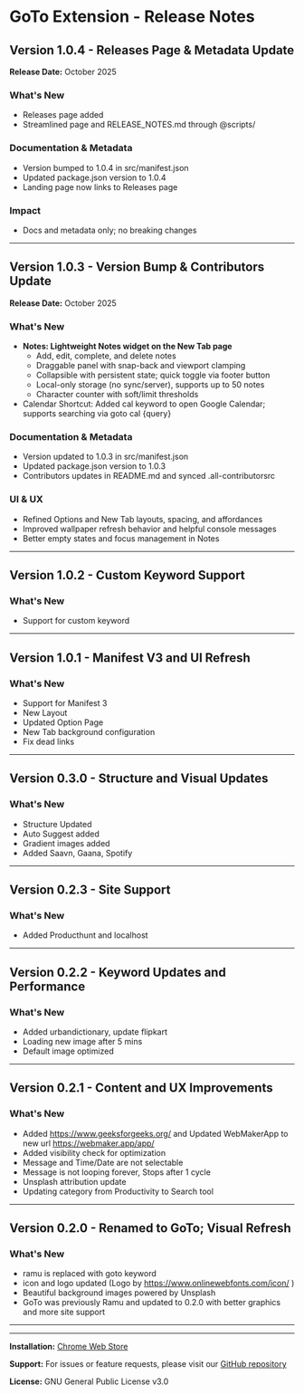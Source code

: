 # GoTo Extension - Release Notes
## Version 1.0.4 - Releases Page & Metadata Update

**Release Date:** October 2025

### What's New

- Releases page added
- Streamlined page and RELEASE_NOTES.md through @scripts/

### Documentation & Metadata

- Version bumped to 1.0.4 in src/manifest.json
- Updated package.json version to 1.0.4
- Landing page now links to Releases page

### Impact

- Docs and metadata only; no breaking changes

---

## Version 1.0.3 - Version Bump & Contributors Update

**Release Date:** October 2025

### What's New

- **Notes: Lightweight Notes widget on the New Tab page**
  - Add, edit, complete, and delete notes
  - Draggable panel with snap-back and viewport clamping
  - Collapsible with persistent state; quick toggle via footer button
  - Local-only storage (no sync/server), supports up to 50 notes
  - Character counter with soft/limit thresholds
- Calendar Shortcut: Added cal keyword to open Google Calendar; supports searching via goto cal {query}

### Documentation & Metadata

- Version updated to 1.0.3 in src/manifest.json
- Updated package.json version to 1.0.3
- Contributors updates in README.md and synced .all-contributorsrc

### UI & UX

- Refined Options and New Tab layouts, spacing, and affordances
- Improved wallpaper refresh behavior and helpful console messages
- Better empty states and focus management in Notes

---

## Version 1.0.2 - Custom Keyword Support

### What's New

- Support for custom keyword

---

## Version 1.0.1 - Manifest V3 and UI Refresh

### What's New

- Support for Manifest 3
- New Layout
- Updated Option Page
- New Tab background configuration
- Fix dead links

---

## Version 0.3.0 - Structure and Visual Updates

### What's New

- Structure Updated
- Auto Suggest added
- Gradient images added
- Added Saavn, Gaana, Spotify

---

## Version 0.2.3 - Site Support

### What's New

- Added Producthunt and localhost

---

## Version 0.2.2 - Keyword Updates and Performance

### What's New

- Added urbandictionary, update flipkart
- Loading new image after 5 mins
- Default image optimized

---

## Version 0.2.1 - Content and UX Improvements

### What's New

- Added https://www.geeksforgeeks.org/ and Updated WebMakerApp to new url https://webmaker.app/app/
- Added visibility check for optimization
- Message and Time/Date are not selectable
- Message is not looping forever, Stops after 1 cycle
- Unsplash attribution update
- Updating category from Productivity to Search tool

---

## Version 0.2.0 - Renamed to GoTo; Visual Refresh

### What's New

- ramu is replaced with goto keyword
- icon and logo updated (Logo by https://www.onlinewebfonts.com/icon/ )
- Beautiful background images powered by Unsplash
- GoTo was previously Ramu and updated to 0.2.0 with better graphics and more site support

---
---

**Installation:** [Chrome Web Store](https://chrome.google.com/webstore/detail/goto/iabecofjidglogmhkccmgihafpoaccmd)

**Support:** For issues or feature requests, please visit our [GitHub repository](https://github.com/tusharv/GoTo)

**License:** GNU General Public License v3.0
